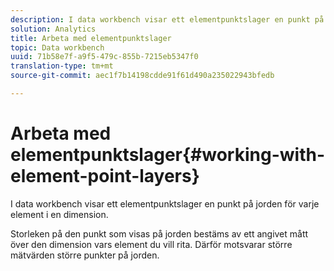 ```yaml
---
description: I data workbench visar ett elementpunktslager en punkt på jorden för varje element i en dimension.
solution: Analytics
title: Arbeta med elementpunktslager
topic: Data workbench
uuid: 71b58e7f-a9f5-479c-855b-7215eb5347f0
translation-type: tm+mt
source-git-commit: aec1f7b14198cdde91f61d490a235022943bfedb

---
```



# Arbeta med elementpunktslager{#working-with-element-point-layers}

I data workbench visar ett elementpunktslager en punkt på jorden för varje element i en dimension.

Storleken på den punkt som visas på jorden bestäms av ett angivet mått över den dimension vars element du vill rita. Därför motsvarar större mätvärden större punkter på jorden.
